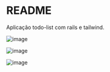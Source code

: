 # README

Aplicação todo-list com rails e tailwind.

![image](https://github.com/user-attachments/assets/17ba0e01-9731-4004-9f42-a36ec1cc2fd2)

![image](https://github.com/user-attachments/assets/b7032d11-c84b-40e4-824c-a616efb9afa0)

![image](https://github.com/user-attachments/assets/790f8114-e1e4-4aa4-a239-478abac36233)


